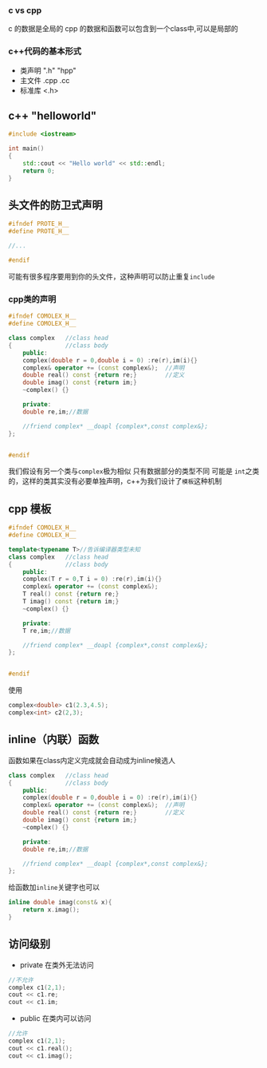 ### c vs cpp
c 的数据是全局的
cpp 的数据和函数可以包含到一个class中,可以是局部的

### c++代码的基本形式
- 类声明 ".h" "hpp"
- 主文件 .cpp .cc
- 标准库 <.h>
## c++ "helloworld"

~~~ cpp
#include <iostream>

int main()
{
    std::cout << "Hello world" << std::endl;
    return 0;
}

~~~

## 头文件的防卫式声明
~~~ cpp
#ifndef PROTE_H__
#define PROTE_H__

//...

#endif
~~~
可能有很多程序要用到你的头文件，这种声明可以防止重复`include`

### cpp类的声明

~~~ cpp
#ifndef COMOLEX_H__
#define COMOLEX_H__

class complex   //class head
{               //class body                
    public:
    complex(double r = 0,double i = 0) :re(r),im(i){}
    complex& operator += (const complex&);  //声明
    double real() const {return re;}        //定义
    double imag() const {return im;}
    ~complex() {}

    private:
    double re,im;//数据

    //friend complex* __doapl {complex*,const complex&};
};


#endif
~~~
我们假设有另一个类与`complex`极为相似 只有数据部分的类型不同 可能是 `int`之类的，这样的类其实没有必要单独声明，c++为我们设计了`模板`这种机制

## cpp 模板

~~~ cpp
#ifndef COMOLEX_H__
#define COMOLEX_H__

template<typename T>//告诉编译器类型未知
class complex   //class head
{               //class body                
    public:
    complex(T r = 0,T i = 0) :re(r),im(i){}
    complex& operator += (const complex&);
    T real() const {return re;}
    T imag() const {return im;}
    ~complex() {}

    private:
    T re,im;//数据

    //friend complex* __doapl {complex*,const complex&};
};


#endif

~~~
使用
~~~ cpp
complex<double> c1(2.3,4.5);
complex<int> c2(2,3);

~~~

## inline（内联）函数

函数如果在class内定义完成就会自动成为inline候选人
~~~ cpp
class complex   //class head
{               //class body                
    public:
    complex(double r = 0,double i = 0) :re(r),im(i){}
    complex& operator += (const complex&);  //声明
    double real() const {return re;}        //定义
    double imag() const {return im;}
    ~complex() {}

    private:
    double re,im;//数据

    //friend complex* __doapl {complex*,const complex&};
};
~~~

给函数加`inline`关键字也可以
~~~ cpp
inline double imag(const& x){
    return x.imag();
}
~~~

## 访问级别
- private 在类外无法访问
~~~ cpp
//不允许
complex c1(2,1);
cout << c1.re;
cout << c1.im;
~~~
- public 在类内可以访问
~~~ cpp
//允许
complex c1(2,1);
cout << c1.real();
cout << c1.imag();
~~~

